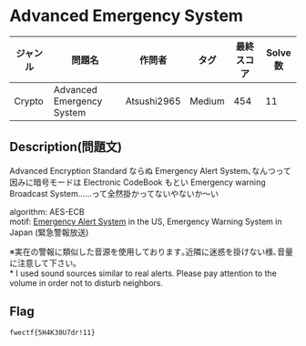 # Advanced Emergency System

|ジャンル|問題名|作問者|タグ|最終スコア|Solve数|
|---|---|---|---|---|---|
|Crypto|Advanced Emergency System|Atsushi2965|Medium|454|11|
## Description(問題文)

Advanced Encryption Standard ならぬ Emergency Alert System､なんつって  
因みに暗号モードは Electronic CodeBook もとい Emergency warning Broadcast System……って全然掛かってないやないか～い

algorithm: AES-ECB  
motif: [Emergency Alert System](https://en.wikipedia.org/wiki/Emergency_Alert_System) in the US, Emergency Warning System in Japan (緊急警報放送)

※実在の警報に類似した音源を使用しております｡近隣に迷惑を掛けない様､音量に注意して下さい｡  
\* I used sound sources similar to real alerts. Please pay attention to the volume in order not to disturb neighbors.

## Flag

`fwectf{5H4K30U7dr!11}`


